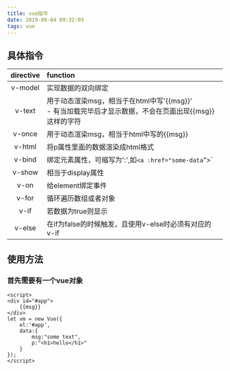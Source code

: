```yaml
---
title: vue指令
date: 2019-09-04 09:32:03
tags: vue
---
```


## **具体指令**  

| directive | function                                                                                                     |
| :-:       | :-                                                                                                           |
| v-model   |  实现数据的双向绑定                                                                                         |
| v-text    |  用于动态渲染msg，相当于在html中写'{{msg}}'<br> - 有当加载完毕后才显示数据，不会在页面出现{{msg}}这样的字符 |
| v-once    |  用于动态渲染msg，相当于html中写的{{msg}}                                                                   |
| v-html    |  将p属性里面的数据渲染成html格式                                                                            |
| v-bind    |  绑定元素属性，可缩写为':',如`<a :href="some-data`"></a>`                                                   |
| v-show    |  相当于display属性                                                                                          |
| v-on      | 给element绑定事件                                                                                            |
| v-for     | 循环遍历数组或者对象                                                                                         |
| v-if      | 若数据为true则显示                                                                                           |
| v-else    | 在if为false的时候触发，且使用v-else时必须有对应的v-if                                                        |


## 使用方法

### 首先需要有一个vue对象
```
<script> 
<div id="#app">
    {{msg}}
</div>
let vm = new Vue({
    el:'#app',
    data:{
        msg:"some text",
        p:"<h1>hello</h1>"
    }
});
</script>
```
